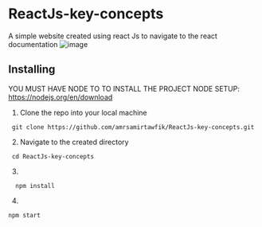 # ReactJs-key-concepts
A simple website created using react Js to navigate to the react documentation
![image](https://github.com/amrsamirtawfik/ReactJs-key-concepts/assets/85262211/3b4bdd39-0fd5-432a-8f4f-1606ba7fa8e4)
## Installing
YOU MUST HAVE NODE TO TO INSTALL THE PROJECT 
NODE SETUP: https://nodejs.org/en/download
1) Clone the repo into your local machine
 ```console
  git clone https://github.com/amrsamirtawfik/ReactJs-key-concepts.git
```
2) Navigate to the created directory
 ```console
  cd ReactJs-key-concepts 
 ```
3)
```console
  npm install
```
4)
  ```console
  npm start
  ```
